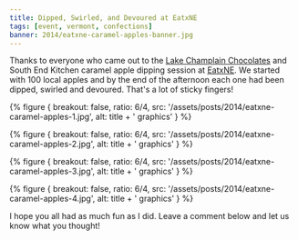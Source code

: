```yaml
---
title: Dipped, Swirled, and Devoured at EatxNE
tags: [event, vermont, confections]
banner: 2014/eatxne-caramel-apples-banner.jpg
---
```


Thanks to everyone who came out to the [Lake Champlain Chocolates](http://www.lakechamplainchocolates.com/) and South End Kitchen caramel apple dipping session at [EatxNE](http://eatxne.com/). We started with 100 local apples and by the end of the afternoon each one had been dipped, swirled and devoured. That's a lot of sticky fingers! 

{% figure {
    breakout: false,
    ratio: 6/4,
    src: '/assets/posts/2014/eatxne-caramel-apples-1.jpg',
    alt: title + ' graphics'
} %}

{% figure {
    breakout: false,
    ratio: 6/4,
    src: '/assets/posts/2014/eatxne-caramel-apples-2.jpg',
    alt: title + ' graphics'
} %}

{% figure {
    breakout: false,
    ratio: 6/4,
    src: '/assets/posts/2014/eatxne-caramel-apples-3.jpg',
    alt: title + ' graphics'
} %}

{% figure {
    breakout: false,
    ratio: 6/4,
    src: '/assets/posts/2014/eatxne-caramel-apples-4.jpg',
    alt: title + ' graphics'
} %}

I hope you all had as much fun as I did. Leave a comment below and let us know what you thought!

